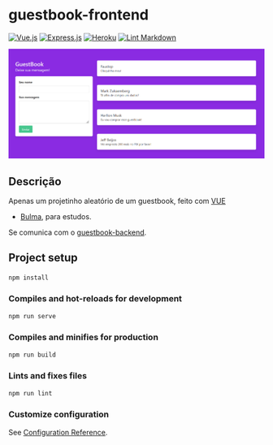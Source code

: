 # guestbook-frontend

[![Vue.js](https://img.shields.io/badge/vuejs-%2335495e.svg?style=flat&logo=vuedotjs&logoColor=%234FC08D)](https://vuejs.org/)
[![Express.js](https://img.shields.io/badge/express.js-%23404d59.svg?style=flat&logo=express&logoColor=%2361DAFB)](https://expressjs.com/)
[![Heroku](https://img.shields.io/badge/heroku-%23430098.svg?style=flat&logo=heroku&logoColor=white)](https://www.heroku.com)
[![Lint Markdown](https://github.com/renanstn/guestbook-frontend/actions/workflows/markdown-lint.yaml/badge.svg)](https://github.com/renanstn/guestbook-frontend/actions/workflows/markdown-lint.yaml)

![printscreen](images/print.png)

## Descrição

Apenas um projetinho aleatório de um guestbook, feito com [VUE](https://vuejs.org/)
+ [Bulma](https://bulma.io/), para estudos.

Se comunica com o [guestbook-backend](https://github.com/renanstn/guestbook-backend).

## Project setup

```sh
npm install
```

### Compiles and hot-reloads for development

```sh
npm run serve
```

### Compiles and minifies for production

```sh
npm run build
```

### Lints and fixes files

```sh
npm run lint
```

### Customize configuration

See [Configuration Reference](https://cli.vuejs.org/config/).
